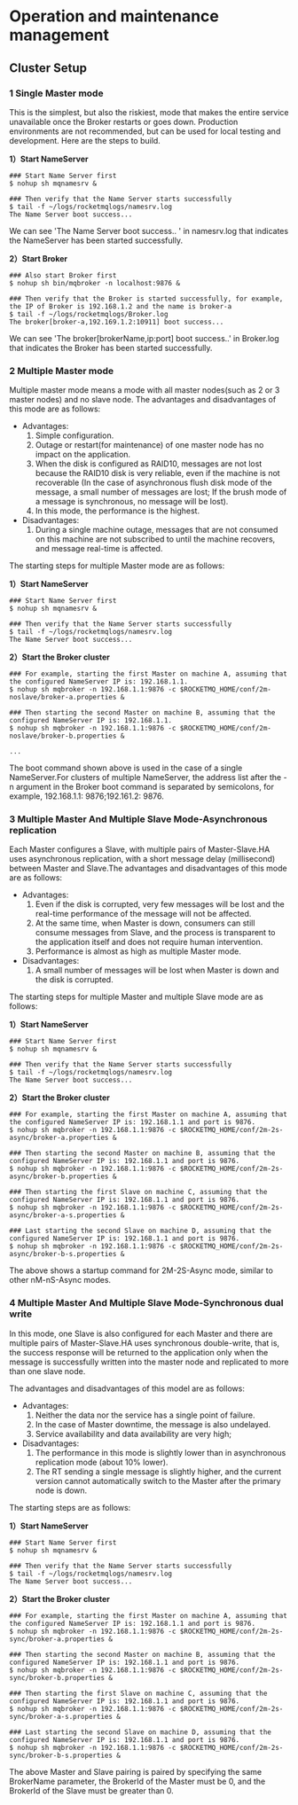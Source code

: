# Operation and maintenance management

## Cluster Setup

### 1 Single Master mode

This is the simplest, but also the riskiest, mode that makes the entire service unavailable once the Broker restarts or goes down. Production environments are not recommended, but can be used for local testing and development. Here are the steps to build.

**1）Start NameServer**

```shell
### Start Name Server first
$ nohup sh mqnamesrv &
 
### Then verify that the Name Server starts successfully
$ tail -f ~/logs/rocketmqlogs/namesrv.log
The Name Server boot success...
```

We can see 'The Name Server boot success.. ' in namesrv.log that indicates the NameServer has been started successfully.

**2）Start Broker**

```shell
### Also start Broker first
$ nohup sh bin/mqbroker -n localhost:9876 &

### Then verify that the Broker is started successfully, for example, the IP of Broker is 192.168.1.2 and the name is broker-a
$ tail -f ~/logs/rocketmqlogs/Broker.log 
The broker[broker-a,192.169.1.2:10911] boot success...
```

We can see 'The broker[brokerName,ip:port] boot success..' in Broker.log that indicates the Broker has been started successfully.

### 2 Multiple Master mode

Multiple master mode means a mode with all master nodes(such as 2 or 3 master nodes) and no slave node. The advantages and disadvantages of this mode are as follows:

- Advantages: 
  1. Simple configuration.
  2. Outage or restart(for maintenance) of one master node has no impact on the application. 
  3. When the disk is configured as RAID10, messages are not lost because the RAID10 disk is very reliable, even if the machine is not recoverable (In the case of asynchronous flush disk mode of the message, a small number of messages are lost; If the brush mode of a message is synchronous, no message will be lost).
  4. In this mode, the performance is the highest.
- Disadvantages:
  1. During a single machine outage, messages that are not consumed on this machine are not subscribed to until the machine recovers, and message real-time is affected.

The starting steps for multiple Master mode are as follows:

**1）Start NameServer**

```shell
### Start Name Server first
$ nohup sh mqnamesrv &
 
### Then verify that the Name Server starts successfully
$ tail -f ~/logs/rocketmqlogs/namesrv.log
The Name Server boot success...
```

**2）Start the Broker cluster**

```shell
### For example, starting the first Master on machine A, assuming that the configured NameServer IP is: 192.168.1.1.
$ nohup sh mqbroker -n 192.168.1.1:9876 -c $ROCKETMQ_HOME/conf/2m-noslave/broker-a.properties &
 
### Then starting the second Master on machine B, assuming that the configured NameServer IP is: 192.168.1.1.
$ nohup sh mqbroker -n 192.168.1.1:9876 -c $ROCKETMQ_HOME/conf/2m-noslave/broker-b.properties &

...
```

The boot command shown above is used in the case of a single NameServer.For clusters of multiple NameServer, the address list after the -n argument in the Broker boot command is separated by semicolons, for example, 192.168.1.1: 9876;192.161.2: 9876.

### 3 Multiple Master And Multiple Slave Mode-Asynchronous replication

Each Master configures a Slave, with multiple pairs of Master-Slave.HA uses asynchronous replication, with a short message delay (millisecond) between Master and Slave.The advantages and disadvantages of this mode are as follows:

- Advantages: 
  1. Even if the disk is corrupted, very few messages will be lost and the real-time performance of the message will not be affected.
  2. At the same time, when Master is down, consumers can still consume messages from Slave, and the process is transparent to the application itself and does not require human intervention.
  3. Performance is almost as high as multiple Master mode.
- Disadvantages:
  1. A small number of messages will be lost when Master is down and the disk is corrupted.

The starting steps for multiple Master and multiple Slave mode are as follows:

**1）Start NameServer**

```shell
### Start Name Server first
$ nohup sh mqnamesrv &
 
### Then verify that the Name Server starts successfully
$ tail -f ~/logs/rocketmqlogs/namesrv.log
The Name Server boot success...
```

**2）Start the Broker cluster**

```shell
### For example, starting the first Master on machine A, assuming that the configured NameServer IP is: 192.168.1.1 and port is 9876.
$ nohup sh mqbroker -n 192.168.1.1:9876 -c $ROCKETMQ_HOME/conf/2m-2s-async/broker-a.properties &
 
### Then starting the second Master on machine B, assuming that the configured NameServer IP is: 192.168.1.1 and port is 9876.
$ nohup sh mqbroker -n 192.168.1.1:9876 -c $ROCKETMQ_HOME/conf/2m-2s-async/broker-b.properties &
 
### Then starting the first Slave on machine C, assuming that the configured NameServer IP is: 192.168.1.1 and port is 9876.
$ nohup sh mqbroker -n 192.168.1.1:9876 -c $ROCKETMQ_HOME/conf/2m-2s-async/broker-a-s.properties &
 
### Last starting the second Slave on machine D, assuming that the configured NameServer IP is: 192.168.1.1 and port is 9876.
$ nohup sh mqbroker -n 192.168.1.1:9876 -c $ROCKETMQ_HOME/conf/2m-2s-async/broker-b-s.properties &
```

The above shows a startup command for 2M-2S-Async mode, similar to other nM-nS-Async modes.

### 4 Multiple Master And Multiple Slave Mode-Synchronous dual write

In this mode, one Slave is also configured for each Master and there are multiple pairs of Master-Slave.HA uses synchronous double-write, that is, the success response will be returned to the application only when the message is successfully written into the master node and replicated to more than one slave node.

The advantages and disadvantages of this model are as follows:

- Advantages: 
  1. Neither the data nor the service has a single point of failure. 
  2. In the case of Master downtime, the message is also undelayed. 
  3. Service availability and data availability are very high;
- Disadvantages:
  1. The performance in this mode is slightly lower than in asynchronous replication mode (about 10% lower).
  2. The RT sending a single message is slightly higher, and the current version cannot automatically switch to the Master after the primary node is down.

The starting steps are as follows:

**1）Start NameServer**

```shell
### Start Name Server first
$ nohup sh mqnamesrv &
 
### Then verify that the Name Server starts successfully
$ tail -f ~/logs/rocketmqlogs/namesrv.log
The Name Server boot success...
```

**2）Start the Broker cluster**

```shell
### For example, starting the first Master on machine A, assuming that the configured NameServer IP is: 192.168.1.1 and port is 9876.
$ nohup sh mqbroker -n 192.168.1.1:9876 -c $ROCKETMQ_HOME/conf/2m-2s-sync/broker-a.properties &
 
### Then starting the second Master on machine B, assuming that the configured NameServer IP is: 192.168.1.1 and port is 9876.
$ nohup sh mqbroker -n 192.168.1.1:9876 -c $ROCKETMQ_HOME/conf/2m-2s-sync/broker-b.properties &
 
### Then starting the first Slave on machine C, assuming that the configured NameServer IP is: 192.168.1.1 and port is 9876.
$ nohup sh mqbroker -n 192.168.1.1:9876 -c $ROCKETMQ_HOME/conf/2m-2s-sync/broker-a-s.properties &
 
### Last starting the second Slave on machine D, assuming that the configured NameServer IP is: 192.168.1.1 and port is 9876.
$ nohup sh mqbroker -n 192.168.1.1:9876 -c $ROCKETMQ_HOME/conf/2m-2s-sync/broker-b-s.properties &
```

The above Master and Slave pairing is paired by specifying the same BrokerName parameter, the BrokerId of the Master must be 0, and the BrokerId of the Slave must be greater than 0.